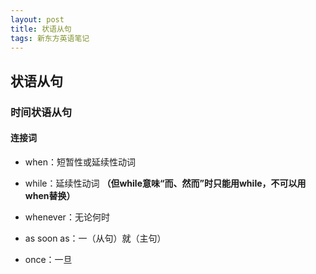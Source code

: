 ```yaml
---
layout: post
title: 状语从句
tags: 新东方英语笔记
---
```


## 状语从句

### 时间状语从句

#### 连接词

- when：短暂性或延续性动词

- while：延续性动词
**（但while意味“而、然而”时只能用while，不可以用when替换）**

- whenever：无论何时

- as soon as：一（从句）就（主句）

- once：一旦
